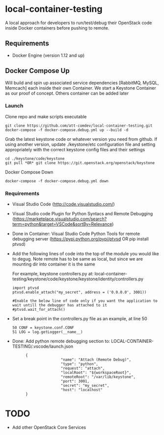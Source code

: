# local-container-testing

A local approach for developers to run/test/debug their OpenStack code inside Docker containers before pushing to remote. 

## Requirements

  * Docker Engine (version 1.12 and up)


## Docker Compose Up
Will build and spin up associated service dependencies [RabbitMQ, MySQL, Memcach] each inside their own Container. We start a Keystone Container as our proof of concept. Others container can be added later

### Launch
Clone repo and make scripts executable

```
git clone https://github.com/att-comdev/local-container-testing.git
docker-compose -f docker-compose.debug.yml up --build -d
```

Grab the latest keystone code or whatever version you need from github. 
If using another version, update ./keystone/etc configuration file and 
setting appropriately with the correct keystone config files and their settings
```
cd ./keystone/code/keystone
git pull *OR* git clone https://git.openstack.org/openstack/keystone

``` 

Docker Compose Down

```
docker-compose -f docker-compose.debug.yml down
```

### Requirements
- Visual Studio Code (http://code.visualstudio.com/)
- Visual Studio code Plugin for Python Syntacs and Remote Debugging (https://marketplace.visualstudio.com/search?term=python&target=VSCode&sortBy=Relevance)
- Done in Container: Visual Studio Code Python Tools for remote debugging server (https://pypi.python.org/pypi/ptvsd OR pip install ptvsd)
- Add the following lines of code into the top of the module you would like to degug. Note remote has to be same as local, but since we are mounting dir into container it is the same

  For example, keystone controllers.py at: 
  local-container-testing/keystone/code/keystone/keystone/identity/controllers.py
    ```
    import ptvsd
    ptvsd.enable_attach("my_secret", address = ('0.0.0.0', 3001))

    #Enable the below line of code only if you want the application to wait untill the debugger has attached to it
    #ptvsd.wait_for_attach()
    ```
- Set a break point in the controllers.py file as an example, at line 50
    ```
    50 CONF = keystone.conf.CONF
    51 LOG = log.getLogger(__name__)
    ```
- Done: Add python remote debugging section to: LOCAL-CONTAINER-TESTING/.vscode/launch.json
    ```               
          {
                          "name": "Attach (Remote Debug)",
                          "type": "python",
                          "request": "attach",
                          "localRoot": "${workspaceRoot}",
                          "remoteRoot": "/var/lib/keystone",
                          "port": 3001,
                          "secret": "my_secret",
                          "host": "localhost"
          }
    ```


# TODO

* Add other OpenStack Core Services
